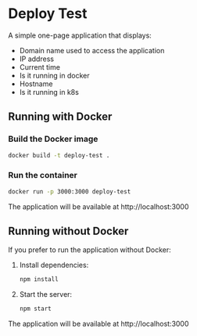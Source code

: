 # Deploy Test

A simple one-page application that displays:

- Domain name used to access the application
- IP address
- Current time
- Is it running in docker
- Hostname
- Is it running in k8s

## Running with Docker

### Build the Docker image

```bash
docker build -t deploy-test .
```

### Run the container

```bash
docker run -p 3000:3000 deploy-test
```

The application will be available at http://localhost:3000

## Running without Docker

If you prefer to run the application without Docker:

1. Install dependencies:

   ```bash
   npm install
   ```

2. Start the server:
   ```bash
   npm start
   ```

The application will be available at http://localhost:3000
